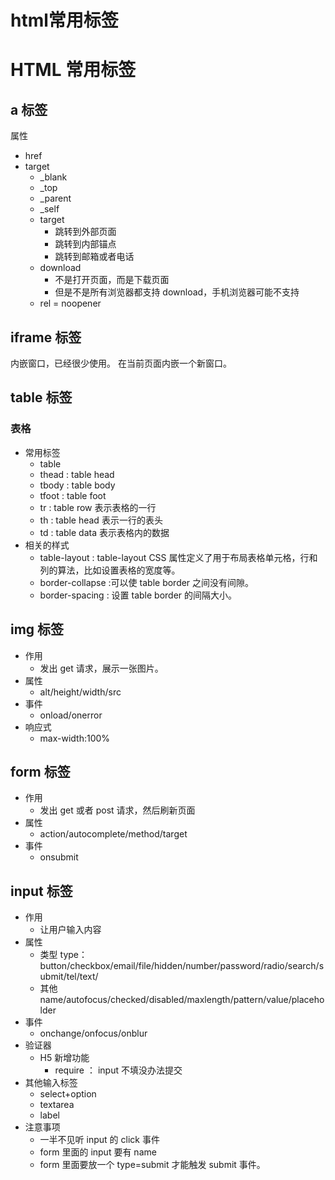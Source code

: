 # html常用标签


# HTML 常用标签

## a 标签

属性

- href
- target
  - \_blank
  - \_top
  - \_parent
  - \_self
  - target
    - 跳转到外部页面
    - 跳转到内部锚点
    - 跳转到邮箱或者电话
  - download
    - 不是打开页面，而是下载页面
    - 但是不是所有浏览器都支持 download，手机浏览器可能不支持
  - rel = noopener

## iframe 标签

内嵌窗口，已经很少使用。
在当前页面内嵌一个新窗口。

## table 标签

### 表格

- 常用标签
  - table
  - thead : table head
  - tbody : table body
  - tfoot : table foot
  - tr : table row 表示表格的一行
  - th : table head 表示一行的表头
  - td : table data 表示表格内的数据
- 相关的样式
  - table-layout : table-layout CSS 属性定义了用于布局表格单元格，行和列的算法，比如设置表格的宽度等。
  - border-collapse :可以使 table border 之间没有间隙。
  - border-spacing : 设置 table border 的间隔大小。

## img 标签

- 作用
  - 发出 get 请求，展示一张图片。
- 属性
  - alt/height/width/src
- 事件
  - onload/onerror
- 响应式
  - max-width:100%

## form 标签

- 作用
  - 发出 get 或者 post 请求，然后刷新页面
- 属性
  - action/autocomplete/method/target
- 事件
  - onsubmit

## input 标签

- 作用
  - 让用户输入内容
- 属性
  - 类型 type：button/checkbox/email/file/hidden/number/password/radio/search/submit/tel/text/
  - 其他 name/autofocus/checked/disabled/maxlength/pattern/value/placeholder
- 事件
  - onchange/onfocus/onblur
- 验证器
  - H5 新增功能
    - require ： input 不填没办法提交
- 其他输入标签
  - select+option
  - textarea
  - label
- 注意事项
  - 一半不见听 input 的 click 事件
  - form 里面的 input 要有 name
  - form 里面要放一个 type=submit 才能触发 submit 事件。

